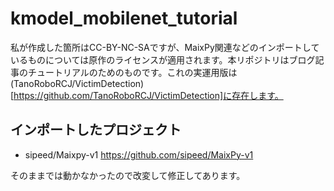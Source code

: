 # kmodel_mobilenet_tutorial

私が作成した箇所はCC-BY-NC-SAですが、MaixPy関連などのインポートしているものについては原作のライセンスが適用されます。本リポジトリはブログ記事のチュートリアルのためのものです。これの実運用版は(TanoRoboRCJ/VictimDetection)[https://github.com/TanoRoboRCJ/VictimDetection]に存在します。

## インポートしたプロジェクト

- sipeed/Maixpy-v1 https://github.com/sipeed/MaixPy-v1

そのままでは動かなかったので改変して修正してあります。
